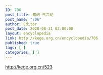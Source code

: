 ```yaml
---
ID: 706
post_title: 素问·气穴论
post_name: "706"
author: Editor
post_date: 2020-08-31 02:00:00
layout: encyclopedia
link: http://kege.org.cn/encyclopedia/706
published: true
tags: [ ]
categories: [ ]
---
```

http://kege.org.cn/523